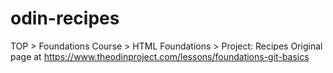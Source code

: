 # odin-recipes
TOP > Foundations Course > HTML Foundations > Project: Recipes
Original page at https://www.theodinproject.com/lessons/foundations-git-basics